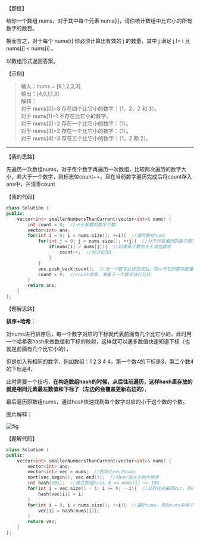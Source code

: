 【题目】

给你一个数组 nums，对于其中每个元素 nums[i]，请你统计数组中比它小的所有数字的数目。

换而言之，对于每个 nums[i] 你必须计算出有效的 j 的数量，其中 j 满足 j != i 且 nums[j] < nums[i] 。

以数组形式返回答案。

【示例】

>输入：nums = [8,1,2,2,3]  
输出：[4,0,1,1,3]  
解释：   
对于 nums[0]=8 存在四个比它小的数字：（1，2，2 和 3）。   
对于 nums[1]=1 不存在比它小的数字。  
对于 nums[2]=2 存在一个比它小的数字：（1）。   
对于 nums[3]=2 存在一个比它小的数字：（1）。   
对于 nums[4]=3 存在三个比它小的数字：（1，2 和 2）。

---

【我的思路】

先遍历一次数组nums，对于每个数字再遍历一次数组，比较两次遍历的数字大小，若大于一个数字，则标志位count++，且在当前数字遍历完成后将count存入ans中，并清零count

【我的代码】

```c++
class Solution {
public:
    vector<int> smallerNumbersThanCurrent(vector<int>& nums) {
        int count = 0;  //小于某数的数字个数
        vector<int> ans;
        for(int i = 0; i < nums.size(); ++i){  //遍历数组nums
            for(int j = 0; j < nums.size(); ++j){  //对于外层遍历的每个数字，再次遍历数组
                if(nums[i] > nums[j]){  //如果某个数字大于其他数字
                    count++;  //标志位加1
                }
            }
            ans.push_back(count);  //当一个数字比较完成后，将小于它的数字数量存入ans中
            count = 0;  //count清零，准备下一个数字进行比较
        }
        return ans;
    }
};
```

【题解思路】

**排序+哈希：**

对nums进行排序后，每一个数字对应的下标就代表前面有几个比它小的，此时用一个哈希表hash来做数值和下标的映射，这样就可以通多数值快速知道下标（也就是前面有几个比它小的），

但是加入有相同的数字，例如数组：1 2 3 4 4，第一个数4的下标是3，第二个数4的下标是4，

此时需要一个技巧，**在构造数组hash的时候，从后往前遍历，这样hash里存放的就是相同元素最左数值和下标了（左边的会覆盖更新右边的）**，

最后遍历原数组nums，通过hash快速找到每个数字对应的小于这个数的个数。

图片解释：

![fig]()

【题解代码】

```C++
class Solution {
public:
    vector<int> smallerNumbersThanCurrent(vector<int>& nums) {
        vector<int> ans;
        vector<int> vec = nums;  //初始化vec为nums
        sort(vec.begin(), vec.end());  //将vec按从小到大排序
        int hash[101];  //建立数组hash，0 <= nums[i] <= 100
        for(int i = vec.size() - 1; i >= 0; --i){  //从后往前遍历vec，将vec的下标和数值存于hash中
            hash[vec[i]] = i;
        }
        for(int i = 0; i < nums.size(); ++i){  //遍历nums，得到nums中每个数字对应在hash中的值（即其在原来排序后vec中的下标）
            vec[i] = hash[nums[i]];
        }
        return vec;
    }
};
```

